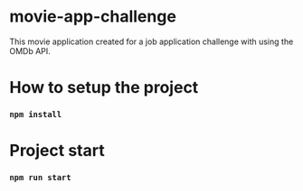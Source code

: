 # movie-app-challenge

This movie application created for a job application challenge with using the OMDb API. 

# How to setup the project 

### `npm install`

# Project start

### `npm run start`
